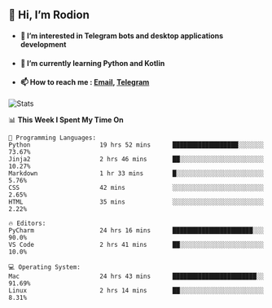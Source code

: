 ## 👋 Hi, I’m Rodion
- #### 👀 I’m interested in Telegram bots and desktop applications development
- #### 🌱 I’m currently learning Python and Kotlin
- #### 📫 How to reach me : [Email](mailto:me@lavn.ml), [Telegram](https://t.me/fast_geek)

![Stats](https://github-readme-stats.vercel.app/api?username=fast-geek&show_icons=true&theme=github_dark&hide_border=true&hide=issues&count_private=true&layout=compact)


<!--START_SECTION:waka-->
📊 **This Week I Spent My Time On** 

```text
💬 Programming Languages: 
Python                   19 hrs 52 mins      ██████████████████░░░░░░░   73.67% 
Jinja2                   2 hrs 46 mins       ██░░░░░░░░░░░░░░░░░░░░░░░   10.27% 
Markdown                 1 hr 33 mins        █░░░░░░░░░░░░░░░░░░░░░░░░   5.76% 
CSS                      42 mins             ░░░░░░░░░░░░░░░░░░░░░░░░░   2.65% 
HTML                     35 mins             ░░░░░░░░░░░░░░░░░░░░░░░░░   2.22%

🔥 Editors: 
PyCharm                  24 hrs 16 mins      ██████████████████████░░░   90.0% 
VS Code                  2 hrs 41 mins       ██░░░░░░░░░░░░░░░░░░░░░░░   10.0%

💻 Operating System: 
Mac                      24 hrs 43 mins      ███████████████████████░░   91.69% 
Linux                    2 hrs 14 mins       ██░░░░░░░░░░░░░░░░░░░░░░░   8.31%

```


<!--END_SECTION:waka-->
